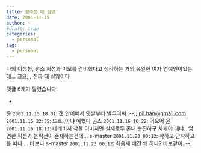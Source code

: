 ```yaml
---
title: 황수정 대 실망
date: 2001-11-15
author: ~
#draft: true
categories:
  - personal
tag:
  - personal
---
```




나의 이상형,
평소 지성과 미모를 겸비했다고 생각하는
거의 유일한 여자 연예인이었는데...
크으,,,
진짜 대 실망이다


 댓글  6개가 달렸습니다.

- 
 윤 `2001.11.15 18:01`: 
걘 안예뻐서 옛날부터 별루여써..--;;
 pil.han@gmail.com `2001.11.15 22:35`: 
뜨흐,,아냐 예뻤다
 곤스 `2001.11.16 16:22`: 
어으어
 윤 `2001.11.16 18:13`: 
테레비서 착한 이미지면 실제로두 존내 순진하구 차케야 대냐.. 엄연한 픽션과 논픽션이 존재하는건데...
 s-master `2001.11.23 00:12`: 
착하고 안착하고를 떠나 ... 바보다
 s-master `2001.11.23 00:12`: 
최음제 얘긴 왜 하나? 바보같이..--;




